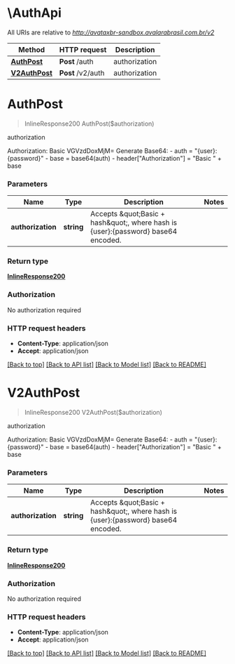 # \AuthApi

All URIs are relative to *http://avataxbr-sandbox.avalarabrasil.com.br/v2*

Method | HTTP request | Description
------------- | ------------- | -------------
[**AuthPost**](AuthApi.md#AuthPost) | **Post** /auth | authorization
[**V2AuthPost**](AuthApi.md#V2AuthPost) | **Post** /v2/auth | authorization


# **AuthPost**
> InlineResponse200 AuthPost($authorization)

authorization

Authorization: Basic VGVzdDoxMjM=  Generate Base64:  - auth = \"{user}:{password}\"  - base = base64(auth)  - header[\"Authorization\"] = \"Basic \" + base 


### Parameters

Name | Type | Description  | Notes
------------- | ------------- | ------------- | -------------
 **authorization** | **string**| Accepts \&quot;Basic + hash\&quot;, where hash is {user}:{password} base64 encoded.  | 

### Return type

[**InlineResponse200**](inline_response_200.md)

### Authorization

No authorization required

### HTTP request headers

 - **Content-Type**: application/json
 - **Accept**: application/json

[[Back to top]](#) [[Back to API list]](../README.md#documentation-for-api-endpoints) [[Back to Model list]](../README.md#documentation-for-models) [[Back to README]](../README.md)

# **V2AuthPost**
> InlineResponse200 V2AuthPost($authorization)

authorization

Authorization: Basic VGVzdDoxMjM=  Generate Base64:  - auth = \"{user}:{password}\"  - base = base64(auth)  - header[\"Authorization\"] = \"Basic \" + base 


### Parameters

Name | Type | Description  | Notes
------------- | ------------- | ------------- | -------------
 **authorization** | **string**| Accepts \&quot;Basic + hash\&quot;, where hash is {user}:{password} base64 encoded.  | 

### Return type

[**InlineResponse200**](inline_response_200.md)

### Authorization

No authorization required

### HTTP request headers

 - **Content-Type**: application/json
 - **Accept**: application/json

[[Back to top]](#) [[Back to API list]](../README.md#documentation-for-api-endpoints) [[Back to Model list]](../README.md#documentation-for-models) [[Back to README]](../README.md)

